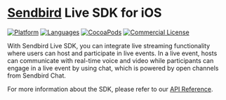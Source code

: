 # [Sendbird](https://sendbird.com) Live SDK for iOS

[![Platform](https://img.shields.io/badge/Platform-iOS-orange.svg)](https://cocoapods.org/pods/SendbirdLiveSDK)
[![Languages](https://img.shields.io/badge/Language-Objective--C%20%7C%20Swift-orange.svg)](https://github.com/sendbird/sendbird-live-sdk-ios)
[![CocoaPods](https://img.shields.io/badge/CocoaPods-compatible-green.svg)](https://cocoapods.org/pods/SendbirdLiveSDK)
[![Commercial License](https://img.shields.io/badge/License-Commercial-brightgreen.svg)](https://github.com/sendbird/sendbird-live-sdk-ios/blob/main/LICENSE)

With Sendbird Live SDK, you can integrate live streaming functionality where users can host and participate in live events. In a live event, hosts can communicate with real-time voice and video while participants can engage in a live event by using chat, which is powered by open channels from Sendbird Chat. 

For more information about the SDK, please refer to our [API Reference](https://sendbird.com/docs/live/v1/ios/ref/index.html).

